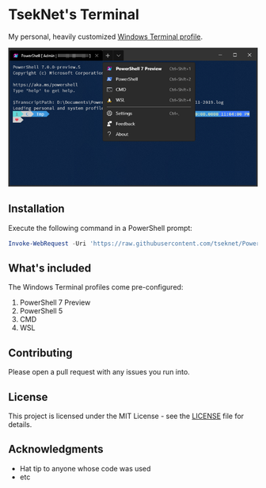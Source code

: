 ﻿# TsekNet's Terminal

My personal, heavily customized [Windows Terminal profile](https://github.com/microsoft/terminal/blob/master/doc/user-docs/UsingJsonSettings.md).

![Terminal](terminal.png)

## Installation

Execute the following command in a PowerShell prompt:

```powershell
Invoke-WebRequest -Uri 'https://raw.githubusercontent.com/tseknet/PowerShell/master/Profile/Profile.ps1' -OutFile "$env:LOCALAPPDATA\Packages\Microsoft.WindowsTerminal_8wekyb3d8bbwe\LocalState\profiles.json"
```

## What's included

The Windows Terminal profiles come pre-configured:

1. PowerShell 7 Preview
2. PowerShell 5
3. CMD
4. WSL

## Contributing

Please open a pull request with any issues you run into.

## License

This project is licensed under the MIT License - see the [LICENSE](../LICENSE) file for details.

## Acknowledgments

* Hat tip to anyone whose code was used
* etc
